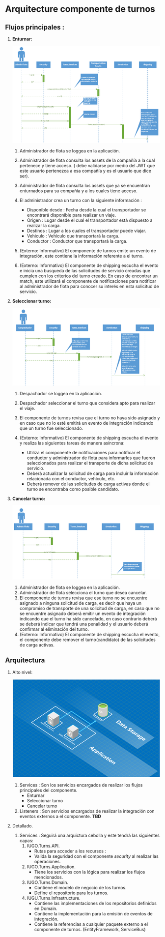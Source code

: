 # Arquitecture componente de turnos

## Flujos principales : 

1. **Enturnar:**

     ![Enturnar][enturnar-routes]

     1. Administrador de flota se loggea en la aplicación.
     2. Administrador de flota consulta los assets de la compañía a la cual pertenece y tiene acceso. ( debe validarse por medio del JWT que este usuario pertenezca a esa compañía y es el usuario que dice ser).
     3. Administrador de flota consulta los assets que ya se encuentran enturnados para su compañía y a los cuales tiene acceso.
     4. El administrador crea un turno con la siguiente información : 
        * Disponible desde : Fecha desde la cual el transportador se encontrará disponible para realizar un viaje.
        * Origen : Lugar desde el cual el transportador está dispuesto a realizar la carga.
        * Destinos : Lugar a los cuales el transportador puede viajar.
        * Vehiculo : Vehículo que transportará la carga.
        * Conductor : Conductor que transportará la carga.

     5. (Externo: Informativo) El componente de turnos emite un evento de integración, este contiene la información referente a el turno.
     6. (Externo: Informativo) El componente de shipping escucha el evento e inicia una busqueda de las solicitudes de servicio creadas que cumplen con los criterios del turno creado. En caso de encontrar un match, este utilizará el componente de notificaciones para notificar al administrador de flota para conocer su interés en esta solicitud de servicio.

2. **Seleccionar turno:**

    ![Seleccionar][seleccionar-turno]

    1. Despachador se loggea en la aplicación.
    2. Despachador seleccionar el turno que considera apto para realizar el viaje.
    3. El componente de turnos revisa que el turno no haya sido asignado y en caso que no lo esté emitirá un evento de integración indicando que un turno fue seleccionado.


    4. (Externo: Informativo) El componente de shipping escucha el evento y realiza las siguientes tareas de manera asíncrona:
        * Utiliza el componente de notificaciones para notificar el conductor y administrador de flota para informarles que fueron seleccionados para realizar el transporte de dicha solicitud de servicio.
        * Deberá actualizar la solicitud de carga para incluir la información relacionada con el conductor, vehículo, etc.
        * Deberá remover de las solicitudes de carga activas donde el turno se encontraba como posible candidato.

3. **Cancelar turno:**

    ![Cancelar][cancelar-turno]

    1. Administrador de flota se loggea en la aplicación.
    2. Administrador de flota selecciona el turno que desea cancelar.
    3. El componente de turnos revisa que ese turno no se encuentre asignado a ninguna solicitud de carga, es decir que haya un compromiso de transporte de una solicitud de carga, en caso que no se encuentre asignado deberá emitir un evento de integración indicando que el turno ha sido cancelado, en caso contrario deberá se deberá indicar que tendrá una penalidad y el usuario deberá confirmar al eliminación del turno.
    4. (Externo: Informativo) El componente de shipping escucha el evento, el componente debe remover el turno(candidato) de las solicitudes de carga activas.


## Arquitectura 

1. Alto nivel: 

    ![High Level][high-level]

    1. Services : Son los servicios encargados de realizar los flujos principales del componente.
        * Enturnar
        * Seleccionar turno
        * Cancelar turno
    2. Listeners : Son servicios encargados de realizar la integración con eventos externos a el componente.
        **TBD**


2. Detallado.
    1. Services : Seguirá una arquictura cebolla y este tendrá las siguientes capas:
        1. IUGO.Turns.API.
            * Rutas para acceder a los recursos :
            * Valida la seguridad con el componente *security* al realizar las operaciones.
        2. IUGO.Turns.Application.
            * Tiene los servicios con la lógica para realizar los flujos mencionados.
        3. IUGO.Turns.Domain.
            * Contiene el modelo de negocio de los turnos.
            * Define el repositorio para los turnos.
        4. IUGU.Turns.Infrastructure.  
            * Contiene las implementaciones de los repositorios definidos en Domain.
            * Contiene la implementación para la emisión de eventos de integración.
            * Contiene la referencias a cualquier paquete externo a el componente de turnos. (EntityFramework, ServiceBus)

[enturnar-routes]: ./assets/enturnar-routes.png "Enturnar"

[seleccionar-turno]: ./assets/seleccionar-turno.png "Seleccionar"

[cancelar-turno]: ./assets/cancelar-turno.png "Cancelar"

[high-level]: ./assets/turns-high-level.png "High Level"
    